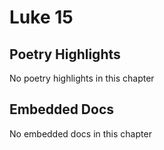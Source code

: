 # Luke 15

## Poetry Highlights

No poetry highlights in this chapter

## Embedded Docs

No embedded docs in this chapter

